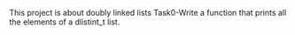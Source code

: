 This project is about doubly linked lists
Task0-Write a function that prints all the elements of a dlistint_t list.
